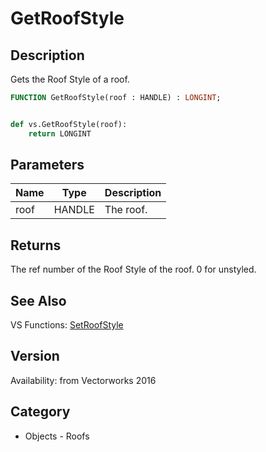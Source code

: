 # GetRoofStyle

## Description
Gets the Roof Style of a roof.

```pascal
FUNCTION GetRoofStyle(roof : HANDLE) : LONGINT;
```

```python

def vs.GetRoofStyle(roof):
    return LONGINT
```

## Parameters
|Name|Type|Description|
|---|---|---|
|roof|HANDLE|The roof.|

## Returns
The ref number of the Roof Style of the roof. 0 for unstyled.

## See Also
VS Functions:
[SetRoofStyle](SetRoofStyle.md)

## Version
Availability: from Vectorworks 2016
## Category
* Objects - Roofs

